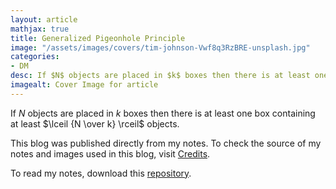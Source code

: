 ```yaml
---
layout: article
mathjax: true
title: Generalized Pigeonhole Principle
image: "/assets/images/covers/tim-johnson-Vwf8q3RzBRE-unsplash.jpg"
categories:
- DM
desc: If $N$ objects are placed in $k$ boxes then there is at least one box containing at least $\lceil {N \over k} \rceil$ objects. 
imagealt: Cover Image for article
---
```


If $N$ objects are placed in $k$ boxes then there is at least one box containing at least $\lceil {N \over k} \rceil$ objects.





















































































































































































































































































































































































































This blog was published directly from my notes.
To check the source of my notes and images used in this blog, visit <a href="/credits.html" target="_blank">Credits</a>.

To read my notes, download this <a href="https://github.com/bovem/CS" target="blank">repository</a>.